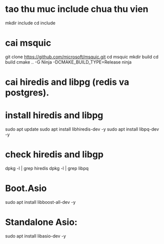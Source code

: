 # tao thu muc include chua thu vien

mkdir include
cd include

# cai msquic

git clone https://github.com/microsoft/msquic.git
cd msquic
mkdir build
cd build
cmake .. -G Ninja -DCMAKE_BUILD_TYPE=Release
ninja

# cai hiredis and libpg (redis va postgres).

# install hiredis and libpg

sudo apt update
sudo apt install libhiredis-dev -y
sudo apt install libpq-dev -y

# check hiredis and libgp

dpkg -l | grep hiredis
dpkg -l | grep libpq

# Boot.Asio

sudo apt install libboost-all-dev -y

# Standalone Asio:

sudo apt install libasio-dev -y
